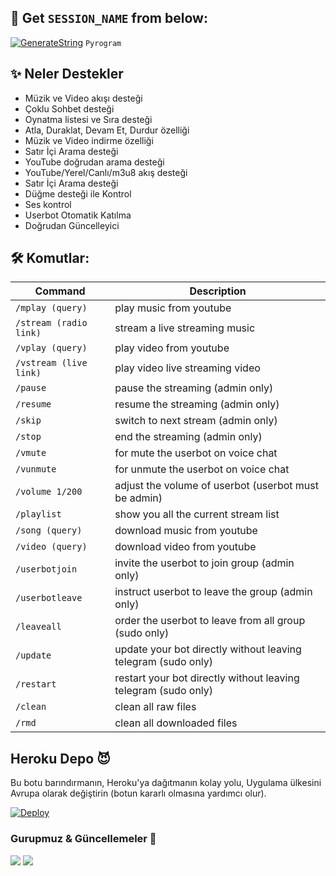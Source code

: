 

## 🧪 Get `SESSION_NAME` from below:

[![GenerateString](https://img.shields.io/badge/repl.it-generateString-yellowgreen)](https://replit.com/@levinalab/StringSession#main.py) ``Pyrogram``



## ✨ Neler Destekler
- Müzik ve Video akışı desteği
- Çoklu Sohbet desteği
- Oynatma listesi ve Sıra desteği
- Atla, Duraklat, Devam Et, Durdur özelliği
- Müzik ve Video indirme özelliği
- Satır İçi Arama desteği
- YouTube doğrudan arama desteği
- YouTube/Yerel/Canlı/m3u8 akış desteği
- Satır İçi Arama desteği
- Düğme desteği ile Kontrol
- Ses kontrol
- Userbot Otomatik Katılma
- Doğrudan Güncelleyici

## 🛠 Komutlar:
| Command | Description |
| ------ | ------ |
| `/mplay (query)` | play music from youtube |
| `/stream (radio link)` | stream a live streaming music |
| `/vplay (query)` | play video from youtube |
| `/vstream (live link)` | play video live streaming video |
| `/pause` | pause the streaming (admin only) |
| `/resume` | resume the streaming (admin only) |
| `/skip` | switch to next stream (admin only) |
| `/stop` | end the streaming (admin only) |
| `/vmute` | for mute the userbot on voice chat |
| `/vunmute` | for unmute the userbot on voice chat |
| `/volume 1/200` | adjust the volume of userbot (userbot must be admin) |
| `/playlist` | show you all the current stream list |
| `/song (query)` | download music from youtube |
| `/video (query)` | download video from youtube |
| `/userbotjoin` | invite the userbot to join group (admin only) |
| `/userbotleave` | instruct userbot to leave the group (admin only) |
| `/leaveall` | order the userbot to leave from all group (sudo only) |
| `/update` | update your bot directly without leaving telegram (sudo only) |
| `/restart` | restart your bot directly without leaving telegram (sudo only) |
| `/clean` | clean all raw files |
| `/rmd` | clean all downloaded files |

## Heroku Depo 😈
Bu botu barındırmanın, Heroku'ya dağıtmanın kolay yolu, Uygulama ülkesini Avrupa olarak değiştirin (botun kararlı olmasına yardımcı olur).

[![Deploy](https://www.herokucdn.com/deploy/button.svg)](https://heroku.com/deploy?template=https://github.com/Aliyevdii/Aze-Music)




### Gurupmuz & Güncellemeler 🎑
<a href="https://t.me/iron_Blood_Gurup"><img src="https://img.shields.io/badge/Join-Group%20Support-blue.svg?style=for-the-badge&logo=Telegram"></a> <a href="https://t.me/Nexus_Bots"><img src="https://img.shields.io/badge/Join-Updates%20Channel-blue.svg?style=for-the-badge&logo=Telegram"></a>
